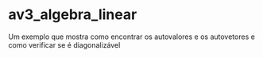 # av3_algebra_linear
Um exemplo que mostra como encontrar os autovalores e os autovetores e como verificar se é diagonalizável
